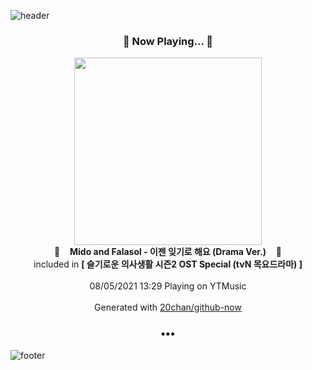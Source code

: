 ![header](https://capsule-render.vercel.app/api?type=wave&height=170&section=header&text=Hi.%20I'm%20SHIFT&fontColor=090707&fontAlignX=45&fontAlignY=65&fontSize=100)

<h3 align="center">🎵 Now Playing... 🎵</h3>
<p align="center">
  <a href="https://music.youtube.com/watch?v=Yp_6H788zyY">
    <img width="300" src="https://lh3.googleusercontent.com/Mceqf_xAksEhrHwFR90TLjRRW2D00teppM02jdjJcsqbglVoH_idaKpg2qYGOVaYCqr6v35HkQnay_QH">
  </a>
  <br>
  🎵&nbsp&nbsp&nbsp <b>Mido and Falasol - 이젠 잊기로 해요 (Drama Ver.)</b> &nbsp&nbsp&nbsp🎵
  <br>
  included in <b>[ 슬기로운 의사생활 시즌2 OST Special (tvN 목요드라마) ]</b>
  
  <br />
  <br />
  08/05/2021 13:29 Playing on YTMusic
  <br />
  <br />
  Generated with <a href="https://github.com/20chan/github-now">20chan/github-now</a>
</p>

<h3 align="center">•••</h3>

![footer](https://capsule-render.vercel.app/api?type=wave&height=150&section=footer)
